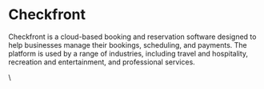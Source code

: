 # Checkfront

Checkfront is a cloud-based booking and reservation software designed to help businesses manage their bookings, scheduling, and payments. The platform is used by a range of industries, including travel and hospitality, recreation and entertainment, and professional services.

\
